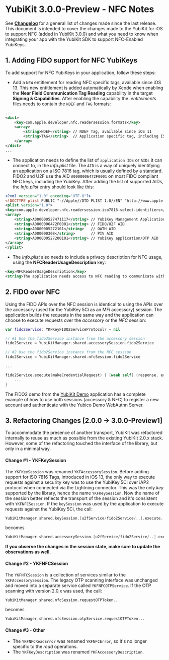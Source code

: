 # YubiKit 3.0.0-Preview - NFC Notes

See [**Changelog**](./Changelog.md) for a general list of changes made since the last release.
This document is intended to cover the changes made to the YubiKit for iOS to support NFC (added in YubiKit 3.0.0) and what you need to know when integrating your app with the YubiKit SDK to support NFC-Enabled YubiKeys.

## 1. Adding FIDO support for NFC YubiKeys

To add support for NFC YubiKeys in your application, follow these steps:

- Add a `NEW` entitlement for reading NFC specific tags, available since iOS 13. This new entitlement is added automatically by Xcode when enabling the **Near Field Communication Tag Reading** capability in the target **Signing & Capabilities**. After enabling the capability the *.entitelments* files needs to contain the `NDEF` and `TAG` formats:

```xml
...
<dict>
	<key>com.apple.developer.nfc.readersession.formats</key>
	<array>
		<string>NDEF</string> // NDEF Tag, available since iOS 11
		<string>TAG</string>  // Application specific tag, including ISO 7816 Tags
	</array>
</dict>
...
```

- The application needs to define the list of `application IDs` or `AIDs` it can connect to, in the *Info.plist* file. The `AID` is a way of uniquely identifying an application on a ISO 7816 tag, which is usually defined by a standard. FIDO2 and U2F use the AID `A0000006472F0001` on most FIDO compliant NFC keys, including the YubiKey. After adding the list of supported AIDs, the *Info.plist* entry should look like this:

```xml
<?xml version="1.0" encoding="UTF-8"?>
<!DOCTYPE plist PUBLIC "-//Apple//DTD PLIST 1.0//EN" "http://www.apple.com/DTDs/PropertyList-1.0.dtd">
<plist version="1.0">
<key>com.apple.developer.nfc.readersession.iso7816.select-identifiers</key>
<array>
	<string>A000000527471117</string> // YubiKey Management Application AID
	<string>A0000006472F0001</string> // FIDO/U2F AID
    <string>A0000005272101</string>   // OATH AID
    <string>A000000308</string>       // PIV AID
    <string>A000000527200101</string> // YubiKey application/OTP AID
</array>
</plist>
```

- The *Info.plist* also needs to include a privacy description for NFC usage, using the **NFCReaderUsageDescription** key:

```xml
<key>NFCReaderUsageDescription</key>
<string>The application needs access to NFC reading to communicate with your YubiKey.</string>
```

## 2. FIDO over NFC

Using the FIDO APIs over the NFC session is identical to using the APIs over the accessory (used for the YubiKey 5Ci as an MFi accessory) session. The application builds the requests in the same way and the application can choose to execute requests over the *accessory* or the *NFC* session:

```swift
var fido2Service: YKFKeyFIDO2ServiceProtocol? = nil

// #1 Use the fido2Service instance from the accessory session              
fido2Service = YubiKitManager.shared.accessorySession.fido2Service

// #2 Use the fido2Service instance from the NFC session
fido2Service = YubiKitManager.shared.nfcSession.fido2Service   

...

fido2Service.execute(makeCredentialRequest) { [weak self] (response, error) in
    ...
}
```

The FIDO2 demo from the [YubiKit Demo](./YubiKitDemo) application has a complete example of how to use both sessions (accessory & NFC) to register a new account and authenticate with the Yubico Demo WebAuthn Server.

## 3. Refactoring Changes [2.0.0 -> 3.0.0-Preview1]

To accommodate the presence of another transport, YubiKit was refactored internally to reuse as much as possible from the existing YubiKit 2.0.x stack. However, some of the refactoring touched the interface of the library, but only in a minimal way.

#### Change #1 - YKFKeySession

The `YKFKeySession` was renamed `YKFAccessorySession`. Before adding support for ISO 7816 Tags, introduced in iOS 13, the only way to execute requests against a security key was to use the YubiKey 5Ci over iAP2 protocol when connected via the Lightning connector. This was the only *key* supported by the library, hence the name `YKFKeySession`. Now the name of the session better reflects the transport of the session and it's consistent with `YKFNFCSession`. If the `keySession` was used by the application to execute requests against the YubiKey 5Ci, the call:

```swift
YubiKitManager.shared.keySession.[u2fService/fido2Service/..].execute..
```
 
becomes

```swift        
YubiKitManager.shared.accessorySession.[u2fService/fido2Service/..].execute..
```

**If you observe the changes in the session state, make sure to update the observations as well.**

#### Change #2 - YKFNFCSession

The `YKFNFCSession` is a collection of services similar to the `YKFAccessorySession`. The legacy OTP scanning interface was unchanged and moved into a separate service called `YKFNFCOTPService`. If the OTP scanning with version 2.0.x was used, the call: 
    
```swift
YubiKitManager.shared.nfcSession.requestOTPToken...
```
    
becomes

```swift        
YubiKitManager.shared.nfcSession.otpService.requestOTPToken...
```

#### Change #3 - Other

- The `YKFNFCReadError` was renamed `YKFNFCError`, so it's no longer specific to the *read* operations.
- The `YKFKeyDescription` was renamed `YKFAccessoryDescription`.

